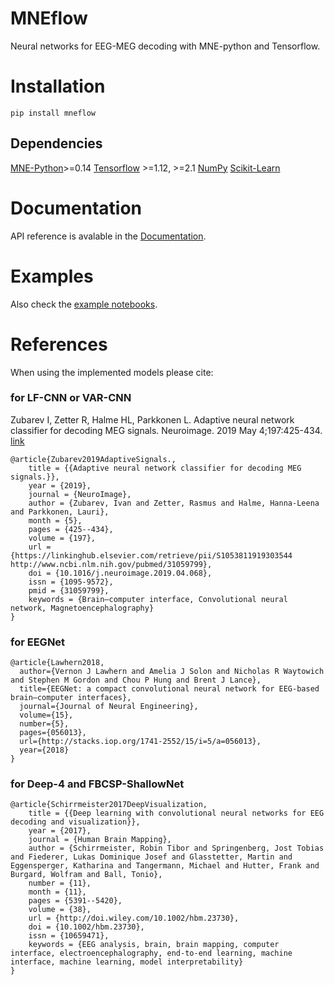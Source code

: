# MNEflow
Neural networks for EEG-MEG decoding with MNE-python and Tensorflow.

# Installation 

```
pip install mneflow
```

## Dependencies
[MNE-Python](https://mne.tools/stable/index.html)>=0.14
[Tensorflow](https://www.tensorflow.org/) >=1.12, >=2.1
[NumPy](https://numpy.org/)
[Scikit-Learn](https://scikit-learn.org/stable/)

# Documentation

API reference is avalable in the [Documentation](https://mneflow.readthedocs.io/en/latest/).

# Examples

Also check the [example notebooks](https://github.com/zubara/mneflow/blob/master/examples/mneflow_example.ipynb).

# References 
When using the implemented models please cite: 

###  for LF-CNN or VAR-CNN 
Zubarev I, Zetter R, Halme HL, Parkkonen L. Adaptive neural network classifier for decoding MEG signals. Neuroimage. 2019 May 4;197:425-434. [link](https://www.sciencedirect.com/science/article/pii/S1053811919303544?via%3Dihub)

```
@article{Zubarev2019AdaptiveSignals.,
    title = {{Adaptive neural network classifier for decoding MEG signals.}},
    year = {2019},
    journal = {NeuroImage},
    author = {Zubarev, Ivan and Zetter, Rasmus and Halme, Hanna-Leena and Parkkonen, Lauri},
    month = {5},
    pages = {425--434},
    volume = {197},
    url = {https://linkinghub.elsevier.com/retrieve/pii/S1053811919303544 http://www.ncbi.nlm.nih.gov/pubmed/31059799},
    doi = {10.1016/j.neuroimage.2019.04.068},
    issn = {1095-9572},
    pmid = {31059799},
    keywords = {Brain–computer interface, Convolutional neural network, Magnetoencephalography}
}
```

### for EEGNet 
```
@article{Lawhern2018,
  author={Vernon J Lawhern and Amelia J Solon and Nicholas R Waytowich and Stephen M Gordon and Chou P Hung and Brent J Lance},
  title={EEGNet: a compact convolutional neural network for EEG-based brain–computer interfaces},
  journal={Journal of Neural Engineering},
  volume={15},
  number={5},
  pages={056013},
  url={http://stacks.iop.org/1741-2552/15/i=5/a=056013},
  year={2018}
}
```

### for Deep-4 and FBCSP-ShallowNet
```
@article{Schirrmeister2017DeepVisualization,
    title = {{Deep learning with convolutional neural networks for EEG decoding and visualization}},
    year = {2017},
    journal = {Human Brain Mapping},
    author = {Schirrmeister, Robin Tibor and Springenberg, Jost Tobias and Fiederer, Lukas Dominique Josef and Glasstetter, Martin and Eggensperger, Katharina and Tangermann, Michael and Hutter, Frank and Burgard, Wolfram and Ball, Tonio},
    number = {11},
    month = {11},
    pages = {5391--5420},
    volume = {38},
    url = {http://doi.wiley.com/10.1002/hbm.23730},
    doi = {10.1002/hbm.23730},
    issn = {10659471},
    keywords = {EEG analysis, brain, brain mapping, computer interface, electroencephalography, end‐to‐end learning, machine interface, machine learning, model interpretability}
}
```
